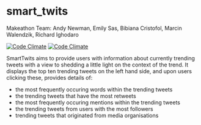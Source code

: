 # smart_twits

Makeathon Team: Andy Newman, Emily Sas, Bibiana Cristofol, Marcin Walendzik, Richard Ighodaro

[![Code Climate](https://codeclimate.com/github/andyg72/smart_twits/badges/gpa.svg)](https://codeclimate.com/github/andyg72/smart_twits) [![Code Climate](https://codeclimate.com/github/andyg72/smart_twits/badges/gpa.svg)](https://codeclimate.com/github/andyg72/smart_twits)

SmartTwits aims to provide users with information about currently trending tweets with a view to shedding a little light on the context of the trend. It displays the top ten trending tweets on the left hand side, and upon users clicking these, provides details of:

* the most frequently occuring words within the trending tweets
* the trending tweets that have the most retweets
* the most frequently occuring mentions within the trending tweets
* the trending tweets from users with the most followers
* trending tweets that originated from media organisations




